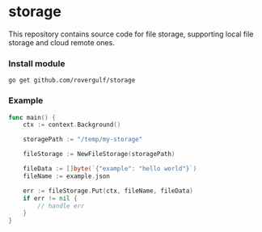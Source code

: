 # storage

This repository contains source code for file storage, 
supporting local file storage and cloud remote ones.

### Install module
```shell
go get github.com/rovergulf/storage
```

### Example
```go
func main() {
    ctx := context.Background()

    storagePath := "/temp/my-storage"

    fileStorage := NewFileStorage(storagePath)

    fileData := []byte(`{"example": "hello world"}`)
    fileName := example.json

    err := fileStorage.Put(ctx, fileName, fileData)
	if err != nil {
		// handle err
    }
}
```
